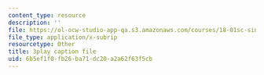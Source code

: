 ```yaml
---
content_type: resource
description: ''
file: https://ol-ocw-studio-app-qa.s3.amazonaws.com/courses/18-01sc-single-variable-calculus-fall-2010/6b5ef1f0fb26ba71dc20a2a62f63f5cb_Eaei-Y5AO_E.srt
file_type: application/x-subrip
resourcetype: Other
title: 3play caption file
uid: 6b5ef1f0-fb26-ba71-dc20-a2a62f63f5cb
---
```

